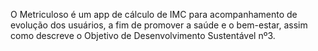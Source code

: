 O Metriculoso é um app de cálculo de IMC para acompanhamento de evolução dos usuários, a fim de promover a saúde e o bem-estar, assim como descreve o Objetivo de Desenvolvimento Sustentável nº3.
